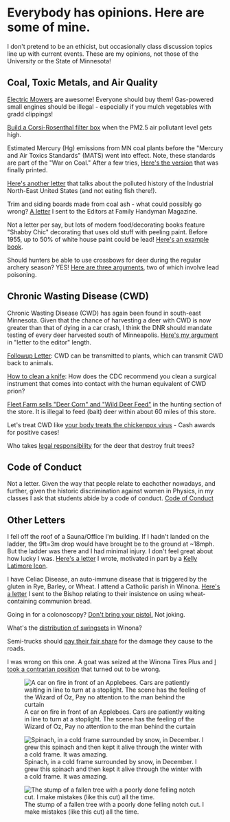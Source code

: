 # Everybody has opinions.  Here are some of mine.

I don't pretend to be an ethicist, but occasionally class discussion topics line up with current events.  These are my opinions, not those of the University or the State of Minnesota!

## Coal, Toxic Metals, and Air Quality
[Electric Mowers](lawn-morews.md) are awesome! Everyone should buy them! Gas-powered small engines should be illegal - especially if you mulch vegetables with gradd clippings!

[Build a Corsi-Rosenthal filter box](strib_PM2.5.md) when the PM2.5 air pollutant level gets high. 

Estimated Mercury (Hg) emissions from MN coal plants before the "Mercury and Air Toxics Standards" (MATS) went into effect.  Note, these standards are part of the "War on Coal."  After a few tries, [Here's the version](Henry_trout.md) that was finally printed.

[Here's another letter](mats_standards.md) that talks about the polluted history of the Industrial North-East United States (and not eating fish there!).

Trim and siding boards made from coal ash - what could possibly go wrong?  [A letter](coal_ash_trim.md) I sent to the Editors at Family Handyman Magazine.

Not a letter per say, but lots of modern food/decorating books feature "Shabby Chic" decorating that uses old stuff with peeling paint. Before 1955, up to 50% of white house paint could be lead!  [Here's an example book](lead_paint_cooking.md).

Should hunters be able to use crossbows for deer during the regular archery season?  YES! [Here are three arguments](./crossbow-feb2018/crossbow_editorial.md), two of which involve lead poisoning.

## Chronic Wasting Disease (CWD)

Chronic Wasting Disease (CWD) has again been found in south-east Minnesota.  Given that the chance of harvesting a deer with CWD is now greater than that of dying in a car crash, I think the DNR should mandate testing of every deer harvested south of Minneapolis.  [Here's my argument](cwd_kids.md) in "letter to the editor" length.

[Followup Letter](cwd_plants.md): CWD can be transmitted to plants, which can transmit CWD back to animals.  

[How to clean a knife](cwd_knives.md): How does the CDC recommend you clean a surgical instrument that comes into contact with the human equivalent of CWD prion?

[Fleet Farm sells "Deer Corn" and "Wild Deer Feed"](fleet_farm_deer_corn.md) in the hunting section of the store.  It is illegal to feed (bait) deer within about 60 miles of this store.

Let's treat CWD like [your body treats the chickenpox virus](CWD_chickenpox.md) - Cash awards for positive cases!

Who takes [legal responsibility](deer_legal.md) for the deer that destroy fruit trees?  

## Code of Conduct
Not a letter. Given the way that people relate to eachother nowadays, and further, given the historic discrimination against women in Physics, in my classes I ask that students abide by a code of conduct. [Code of Conduct](code_of_conduct.md)

## Other Letters

I fell off the roof of a Sauna/Office I'm building. If I hadn't landed on the ladder, the 9ft=3m drop would have brought be to the ground at ~18mph. But the ladder was there and I had minimal injury. I don't feel great about how lucky I was. [Here's a letter](Falling_off_a_roof.md) I wrote, motivated in part by a [Kelly Latimore Icon](https://kellylatimoreicons.com/).

I have Celiac Disease, an auto-immune disease that is triggered by the gluten in Rye, Barley, or Wheat. I attend a Catholic parish in Winona.  [Here's a letter](Wheat_and_communion.md) I sent to the Bishop relating to their insistence on using wheat-containing communion bread.  

Going in for a colonoscopy?  [Don't bring your pistol.](guns_and_colonoscopy.md)  Not joking.

What's the [distribution of swingsets](swingsets.md) in Winona? 

Semi-trucks should [pay their fair share](road_damage.md) for the damage they cause to the roads.


I was wrong on this one.  A goat was seized at the Winona Tires Plus and [I took a contrarian position](meat_fur_feathers.md)  that turned out to be wrong.

<figure>
<img src="./images/on_fire.jpg" 
alt="A car on fire in front of an Applebees.  Cars are patiently waiting in line to turn at a stoplight.  The scene has the feeling of the Wizard of Oz, Pay no attention to the man behind the curtain ">
<figcaption>
A car on fire in front of an Applebees.  Cars are patiently waiting in line to turn at a stoplight.  The scene has the feeling of the Wizard of Oz, Pay no attention to the man behind the curtain
</figcaption>
</figure>

<figure>
<img src="./images/spinach.jpg"
alt="Spinach, in a cold frame surrounded by snow, in December.  I grew this spinach and then kept it alive through the winter with a cold frame.  It was amazing.">
<figcaption>
Spinach, in a cold frame surrounded by snow, in December.  I grew this spinach and then kept it alive through the winter with a cold frame.  It was amazing.
</figcaption>
</figure>

<figure>
<img src="./images/bad_notch.jpg"
alt="The stump of a fallen tree with a poorly done felling notch cut. I make mistakes (like this cut) all the time.">
<figcaption>
The stump of a fallen tree with a poorly done felling notch cut. I make mistakes (like this cut) all the time.
</figcaption>
</figure>
